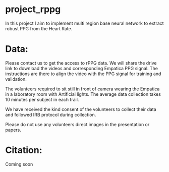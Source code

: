 # project_rppg

In this project I aim to implement multi region base neural network to extract robust PPG from the Heart Rate.


# Data:

Please contact us to get the access to rPPG data. We will share the drive link to download the videos and corresponding Empatica PPG signal. The instructions are there to align the video with the PPG signal for training and validation.

The volunteers required to sit still in front of camera wearing the Empatica in a laboratory room with Artificial lights. The average data collection takes 10 minutes per subject in each trail.


We have received the kind consent of the volunteers to collect their data and followed IRB protocol during collection.

Please do not use any volunteers direct images in the presentation or papers.

# Citation:
Coming soon
